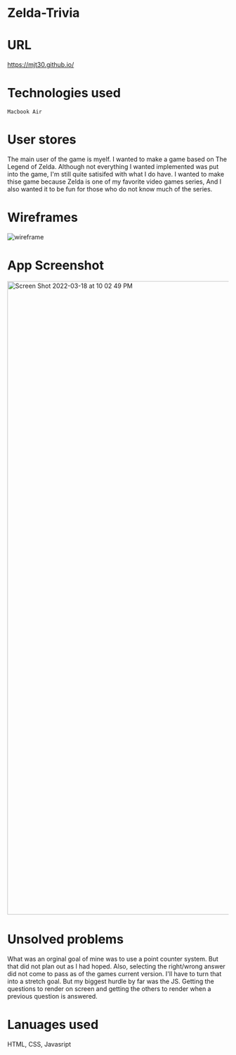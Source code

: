 # Zelda-Trivia

# URL
 https://mjt30.github.io/

# Technologies used
    Macbook Air

# User stores
    
The main user of the game is myelf. I wanted to make a game based on The Legend of Zelda. 
Although not everything I wanted implemented was put into the game, I'm still quite satisifed with what I do have. 
I wanted to make thise game because Zelda is one of my favorite video games series, 
And I also wanted it to be fun for those who do not know much of the series.


# Wireframes


![wireframe](https://user-images.githubusercontent.com/96808978/159108392-5f448544-90a5-4ec7-88ca-2808a13e35ec.jpg)






# App Screenshot

<img width="1440" alt="Screen Shot 2022-03-18 at 10 02 49 PM" src="https://user-images.githubusercontent.com/96808978/159108396-4f4def8c-b123-4c6a-a694-6087559ca9ff.png">



# Unsolved problems
 What was an orginal goal of mine was to use a point counter system. But that did not plan out as I had hoped. 
 Also, selecting the right/wrong answer did not come to pass as of the games current version. 
 I'll have to turn that into a stretch goal. But my biggest hurdle by far was the JS. 
 Getting the questions to render on screen and getting the others to render when a previous question is answered. 
 
 
 # Lanuages used
  HTML, CSS, Javasript




